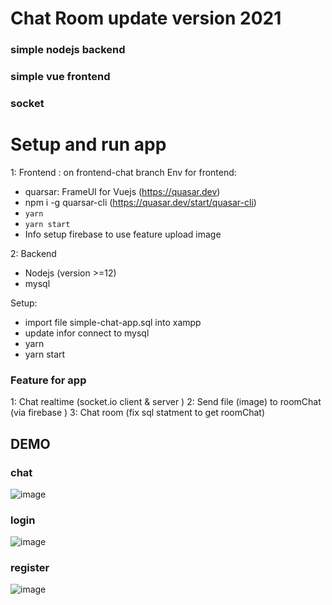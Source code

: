 # Chat Room update version 2021
### simple nodejs backend 
### simple vue frontend
### socket

# Setup and run app
1: Frontend : on frontend-chat branch
Env for frontend: 
+ quarsar: FrameUI for Vuejs (https://quasar.dev)
+ npm i -g quarsar-cli (https://quasar.dev/start/quasar-cli)
+ `yarn`
+ `yarn start`
+ Info setup firebase to use feature upload image


2: Backend
+ Nodejs (version >=12)
+ mysql

Setup:
- import file simple-chat-app.sql into xampp
- update infor connect to mysql 
- yarn
- yarn start

### Feature for app

1: Chat realtime (socket.io client & server )
2: Send file (image) to roomChat  (via firebase )
3: Chat room (fix sql statment to get roomChat)

## DEMO

### chat
![image](https://user-images.githubusercontent.com/50290559/149638272-2a424c75-1928-4bd2-9f5a-6c4d96cdb570.png)

### login
![image](https://user-images.githubusercontent.com/50290559/149638293-b011b678-44d1-485d-b893-b5d489447ce9.png)

### register
![image](https://user-images.githubusercontent.com/50290559/149638297-917b105b-cbc9-4aaf-aaa7-bcdbe427c7c8.png)
